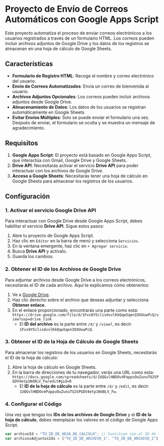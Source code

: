 # Proyecto de Envío de Correos Automáticos con Google Apps Script

Este proyecto automatiza el proceso de enviar correos electrónicos a los usuarios registrados a través de un formulario HTML. Los correos pueden incluir archivos adjuntos de Google Drive y los datos de los registros se almacenan en una hoja de cálculo de Google Sheets.

## Características

- **Formulario de Registro HTML**: Recoge el nombre y correo electrónico del usuario.
- **Envío de Correos Automatizados**: Envía un correo de bienvenida al usuario.
- **Archivos Adjuntos Opcionales**: Los correos pueden incluir archivos adjuntos desde Google Drive.
- **Almacenamiento de Datos**: Los datos de los usuarios se registran automáticamente en Google Sheets.
- **Evitar Envíos Múltiples**: Solo se puede enviar el formulario una vez. Después de enviar, el formulario se oculta y se muestra un mensaje de agradecimiento.

## Requisitos

1. **Google Apps Script**: El proyecto está basado en Google Apps Script, que interactúa con Gmail, Google Drive y Google Sheets.
2. **Drive API**: Necesitarás activar el servicio **Drive API** para poder interactuar con los archivos de Google Drive.
3. **Acceso a Google Sheets**: Necesitarás tener una hoja de cálculo en Google Sheets para almacenar los registros de los usuarios.

## Configuración

### 1. Activar el servicio **Google Drive API**

Para interactuar con Google Drive desde Google Apps Script, debes habilitar el servicio **Drive API**. Sigue estos pasos:

1. Abre tu proyecto de Google Apps Script.
2. Haz clic en `Editor` en la barra de menú y selecciona `Servicios`.
3. En la ventana emergente, haz clic en `+ Agregar servicio`.
4. Busca **Drive API** y actívalo.
5. Guarda los cambios.

### 2. Obtener el ID de los Archivos de Google Drive

Para adjuntar archivos desde Google Drive a los correos electrónicos, necesitarás el ID de cada archivo. Aquí te explicamos cómo obtenerlos:

1. Ve a [Google Drive](https://drive.google.com/).
2. Haz clic derecho sobre el archivo que deseas adjuntar y selecciona **Obtener enlace**.
3. En el enlace proporcionado, encontrarás una parte como esta:  
   `https://drive.google.com/file/d/1Fxs8Y5clisdvvlKkQqw5qenIOXUuwPcQ/view?usp=drive_link`
   - El **ID del archivo** es la parte entre `/d/` y `/view?`, es decir:  
     `1Fxs8Y5clisdvvlKkQqw5qenIOXUuwPcQ`.

### 3. Obtener el ID de la Hoja de Cálculo de Google Sheets

Para almacenar los registros de los usuarios en Google Sheets, necesitarás el ID de la hoja de cálculo:

1. Abre la hoja de cálculo en Google Sheets.
2. En la barra de direcciones de tu navegador, verás una URL como esta:  
   `https://docs.google.com/spreadsheets/d/1UQGvlHBDOv4PappvDuZunuTU2SPGDV4etp1Nd8LV_Fw/edit#gid=0`
   - El **ID de la hoja de cálculo** es la parte entre `/d/` y `/edit`, es decir:  
     `1UQGvlHBDOv4PappvDuZunuTU2SPGDV4etp1Nd8LV_Fw`.

### 4. Configurar el Código

Una vez que tengas los **IDs de los archivos de Google Drive** y el **ID de la hoja de cálculo**, debes reemplazar los valores en el código de Google Apps Script.

```javascript
var archivoId = "TU_ID_DE_HOJA_DE_CALCULO"; // Sustituye con el ID de tu hoja de cálculo
var archivosAdjuntosIds = ["TU_ID_DE_ARCHIVO_1", "TU_ID_DE_ARCHIVO_2"]; // Sustituye con los IDs de los archivos que quieras adjuntar
